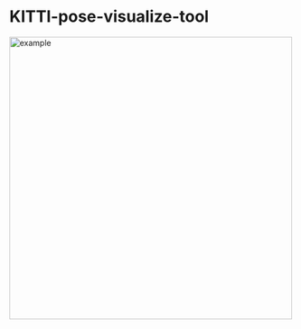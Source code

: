 # KITTI-pose-visualize-tool

<img src="https://github.com/lepus064/KITTI-pose-visualize-tool/blob/master/pose1.gif" width="500" height="500" alt="example">
